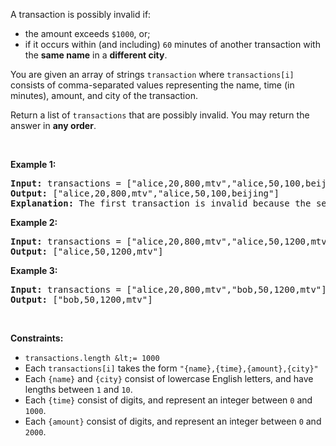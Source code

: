 A transaction is possibly invalid if:

*   the amount exceeds `` $1000 ``, or;
*   if it occurs within (and including) `` 60 `` minutes of another transaction with the __same name__ in a __different city__.

You are given an array of strings `` transaction `` where `` transactions[i] `` consists of comma-separated values representing the name, time (in minutes), amount, and city of the transaction.

Return a list of `` transactions `` that are possibly invalid. You may return the answer in __any order__.

&nbsp;

__Example 1:__

<pre>
<strong>Input:</strong> transactions = ["alice,20,800,mtv","alice,50,100,beijing"]
<strong>Output:</strong> ["alice,20,800,mtv","alice,50,100,beijing"]
<strong>Explanation:</strong> The first transaction is invalid because the second transaction occurs within a difference of 60 minutes, have the same name and is in a different city. Similarly the second one is invalid too.</pre>

__Example 2:__

<pre>
<strong>Input:</strong> transactions = ["alice,20,800,mtv","alice,50,1200,mtv"]
<strong>Output:</strong> ["alice,50,1200,mtv"]
</pre>

__Example 3:__

<pre>
<strong>Input:</strong> transactions = ["alice,20,800,mtv","bob,50,1200,mtv"]
<strong>Output:</strong> ["bob,50,1200,mtv"]
</pre>

&nbsp;

__Constraints:__

*   `` transactions.length &lt;= 1000 ``
*   Each `` transactions[i] `` takes the form `` "{name},{time},{amount},{city}" ``
*   Each `` {name} `` and `` {city} `` consist of lowercase English letters, and have lengths between `` 1 `` and `` 10 ``.
*   Each `` {time} `` consist of digits, and represent an integer between `` 0 `` and `` 1000 ``.
*   Each `` {amount} `` consist of digits, and represent an integer between `` 0 `` and `` 2000 ``.
